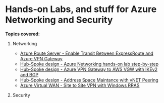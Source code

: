 # **Hands-on Labs, and stuff for Azure Networking and Security**

**Topics covered:**

1.  Networking

    -  [Azure Route Server - Enable Transit Between ExpressRoute and Azure VPN Gateway](https://github.com/adicout/lab/tree/master/Network/routeserver-transit-er-gw)  
    -  [Hub-Spoke design - Azure Networking hands-on lab step-by-step](https://github.com/adicout/lab/tree/master/Network/azure-networking-hub-spoke-lab)
    -  [Hub-Spoke design - Azure VPN Gateway to AWS VGW with IKEv2 and BGP](https://github.com/adicout/lab/tree/master/Network/aws-vpn-to-azurevpngw-ikev2-bgp) 
    -  [Hub-Spoke design - Address Space Maintance with vNET Peering](https://github.com/adicout/lab/tree/master/Network/vnet-peering-change-address)
    -  [Azure Virtual WAN - Site to Site VPN with Windows RRAS](https://github.com/adicout/lab/tree/master/Network/SDWAN)

2.  Security